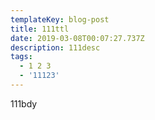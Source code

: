 ```yaml
---
templateKey: blog-post
title: 111ttl
date: 2019-03-08T00:07:27.737Z
description: 111desc
tags:
  - 1 2 3
  - '11123'
---
```

111bdy
